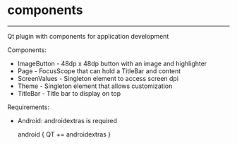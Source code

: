 # components
---
Qt plugin with components for application development

Components:

* ImageButton - 48dp x 48dp button with an image and highlighter
* Page - FocusScope that can hold a TitleBar and content
* ScreenValues - Singleton element to access screen dpi
* Theme - Singleton element that allows customization
* TitleBar - Title bar to display on top

Requirements:

* Android: androidextras is required

    android {
        QT += androidextras
    }
